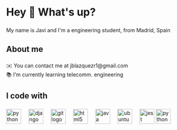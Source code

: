 <h1 align="left">Hey 👋 What's up?</h1>

###

<p align="left"> My name is Javi and I'm a engineering student, from Madrid, Spain</p>

###

<h2 align="left">About me</h2>

###
<p align="left">✉️  You can contact me at jblazquezr1@gmail.com<br>📚 I'm currently learning telecomm. engineering</p>

###

<h2 align="left">I code with</h2>

###

<div align="left">
  <img src="https://cdn.jsdelivr.net/npm/devicons@1.8.0/!SVG/python.svg" height="40" alt="python logo"  />
  <img width="12" />
  <img src="https://cdn.jsdelivr.net/npm/devicons@1.8.0/!SVG/django.svg" height="40" alt="django logo"  />
  <img width="12" />
  <img src="https://cdn.jsdelivr.net/npm/devicons@1.8.0/!SVG/git.svg" height="40" alt="git logo"  />
  <img width="12" />
  <img src="https://cdn.jsdelivr.net/npm/devicons@1.8.0/!SVG/html5.svg" height="40" alt="html5 logo"  />
  <img width="12" />
  <img src="https://cdn.jsdelivr.net/npm/devicons@1.8.0/!SVG/java.svg" height="40" alt="java logo"  />
  <img width="12" />
  <img src="https://cdn.jsdelivr.net/npm/devicons@1.8.0/!SVG/ubuntu.svg" height="40" alt="ubuntu logo"  />
  <img width="12" />
  <img src="https://cdn.jsdelivr.net/npm/devicons@1.8.0/!SVG/visualstudio.svg" height="40" alt="jest logo"  />
   <img src="https://cdn.jsdelivr.net/npm/devicons@1.8.0/!SVG/sqllite.svg" height="40" alt="python logo"  />
  <img width="12" />
</div>

###
